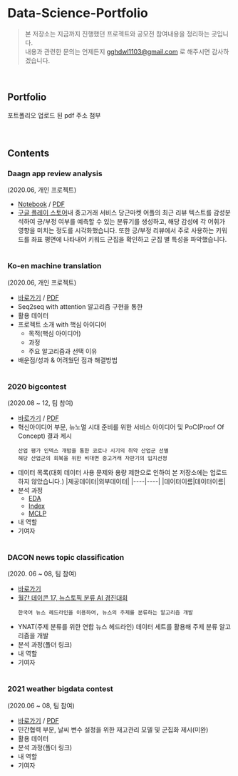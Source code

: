 # Data-Science-Portfolio
> 본 저장소는 지금까지 진행했던 프로젝트와 공모전 참여내용을 정리하는 곳입니다.<br>
> 내용과 관련한 문의는 언제든지 gghdwl1103@gmail.com 로 해주시면 감사하겠습니다.

<br>

## Portfolio
포트폴리오 업로드 된 pdf 주소 첨부
<br><br><br>
## Contents

### Daagn app review analysis
(2020.06, 개인 프로젝트)
* [Notebook](https://github.com/sweetpersimmon/Data-Science-Portfolio/tree/main/daangn-app-review-analysis/code) / [PDF](https://github.com/sweetpersimmon/Data-Science-Portfolio/blob/main/daangn-app-review-analysis/daangn%20app%20review%20analysis%20-%20report.pdf)<br>
* [구글 플레이 스토어](https://play.google.com/store/apps/details?id=com.towneers.www&hl=ko&gl=US)내 중고거래 서비스 당근마켓 어플의 최근 리뷰 텍스트를 감성분석하여 긍/부정 여부를 예측할 수 있는 분류기를 생성하고, 해당 감성에 각 어휘가 영향을 미치는 정도를 시각화했습니다. 또한 긍/부정 리뷰에서 주로 사용하는 키워드를 좌표 평면에 나타내어 키워드 군집을 확인하고 군집 별 특성을 파악했습니다.
<br><br>

### Ko-en machine translation
(2020.06, 개인 프로젝트)
* [바로가기](https://github.com/sweetpersimmon/Data-Science-Portfolio/blob/main/ko-en-machine-translation/Seq2seq%20with%20attention(machine%20translation).ipynb) / [PDF](https://github.com/sweetpersimmon/Data-Science-Portfolio/blob/main/ko-en-machine-translation/Seq2seq%20with%20attention(machine%20translation).pdf)
* Seq2seq with attention 알고리즘 구현을 통한 
* 활용 데이터
* 프로젝트 소개 with 핵심 아이디어
  * 목적(핵심 아이디어)
  * 과정
  * 주요 알고리즘과 선택 이유
* 배운점/성과 & 어려웠던 점과 해결방법
<br><br>

### 2020 bigcontest
(2020.08 ~ 12, 팀 참여)
- [바로가기](https://github.com/sweetpersimmon/Data-Science-Portfolio/tree/main/2020-bigcontest) / [PDF](https://github.com/sweetpersimmon/Data-Science-Portfolio/blob/main/2020-bigcontest/혁신아이디어분야_코로나나빠_결과보고서.pdf)
- 혁신아이디어 부문, 뉴노멀 시대 준비를 위한 서비스 아이디어 및 PoC(Proof Of Concept) 결과 제시
  ```
  산업 평가 인덱스 개밤을 통한 코로나 시기의 취약 산업군 선별
  해당 산업군의 회복을 위한 비대면 중고거래 자판기의 입지선정
  ```
- 데이터 목록(대회 데이터 사용 문제와 용량 제한으로 인하여 본 저장소에는 업로드하지 않았습니다.)
  |제공데이터|외부데이터|
  |----|----|
  |데이터이름|데이터이름|
- 분석 과정
  - [EDA](https://github.com/sweetpersimmon/Data-Science-Portfolio/tree/main/2020-bigcontest/eda)
  - [Index](https://github.com/sweetpersimmon/Data-Science-Portfolio/tree/main/2020-bigcontest/index)
  - [MCLP](https://github.com/sweetpersimmon/Data-Science-Portfolio/tree/main/2020-bigcontest/mclp)
- 내 역할
- 기여자
<br><br>

### DACON news topic classification
(2020. 06 ~ 08, 팀 참여)
- [바로가기](https://github.com/sweetpersimmon/Data-Science-Portfolio/tree/main/dacon-news)
- [월간 데이콘 17, 뉴스토픽 분류 AI 경진대회](https://dacon.io/competitions/official/235747/overview/description)<br>
  ```
  한국어 뉴스 헤드라인을 이용하여, 뉴스의 주제를 분류하는 알고리즘 개발
  ```
- YNAT(주제 분류를 위한 연합 뉴스 헤드라인) 데이터 세트를 활용해 주제 분류 알고리즘을 개발
- 분석 과정(폴더 링크)
- 내 역할
- 기여자
<br><br>

### 2021 weather bigdata contest
(2020.06 ~ 08, 팀 참여)
- [바로가기]() / [PDF]()
- 민간협력 부문, 날씨 변수 설정을 위한 재고관리 모델 및 군집화 제시(미완)
- 활용 데이터
- 분석 과정(폴더 링크)
- 내 역할
- 기여자
